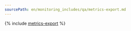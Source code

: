 ```yaml
---
sourcePath: en/monitoring_includes/qa/metrics-export.md
---
```

{% include [metrics-export](../../_qa/monitoring/metrics-export.md) %}
